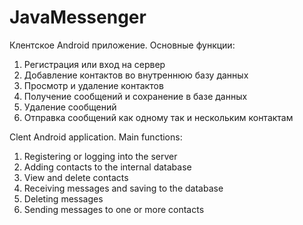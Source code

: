 # JavaMessenger
Клентское Android приложение. Основные функции:
1. Регистрация или вход на сервер
2. Добавление контактов во внутреннюю базу данных
3. Просмотр и удаление контактов
4. Получение сообщений и сохранение в базе данных
5. Удаление сообщений
6. Отправка сообщений как одному так и нескольким контактам

Clent Android application. Main functions:
1. Registering or logging into the server
2. Adding contacts to the internal database
3. View and delete contacts
4. Receiving messages and saving to the database
5. Deleting messages
6. Sending messages to one or more contacts
